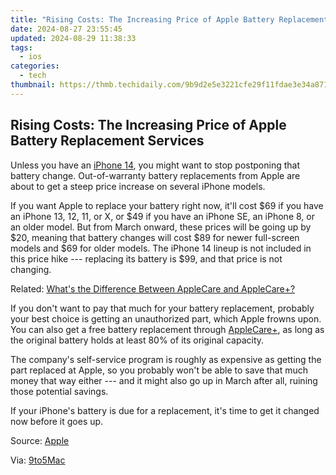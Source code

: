 ```yaml
---
title: "Rising Costs: The Increasing Price of Apple Battery Replacement Services"
date: 2024-08-27 23:55:45
updated: 2024-08-29 11:38:33
tags:
  - ios
categories:
  - tech
thumbnail: https://thmb.techidaily.com/9b9d2e5e3221cfe29f11fdae3e34a8712951d1bbc94b5d263ea270cbf9e85714.jpg
---
```


## Rising Costs: The Increasing Price of Apple Battery Replacement Services

Unless you have an [iPhone 14](https://extra-resources.techidaily.com/complete-review-for-hero4-black/), you might want to stop postponing that battery change. Out-of-warranty battery replacements from Apple are about to get a steep price increase on several iPhone models.

 If you want Apple to replace your battery right now, it'll cost $69 if you have an iPhone 13, 12, 11, or X, or $49 if you have an iPhone SE, an iPhone 8, or an older model. But from March onward, these prices will be going up by $20, meaning that battery changes will cost $89 for newer full-screen models and $69 for older models. The iPhone 14 lineup is not included in this price hike --- replacing its battery is $99, and that price is not changing.

Related: [What's the Difference Between AppleCare and AppleCare+?](https://instagram-clips.techidaily.com/new-in-2024-intellectual-property-guidelines-for-instahits/) 

 If you don't want to pay that much for your battery replacement, probably your best choice is getting an unauthorized part, which Apple frowns upon. You can also get a free battery replacement through [AppleCare+](https://facebook-video-files.techidaily.com/updated-2024-approved-blocking-facebooks-advertising-overload-in-real-time/), as long as the original battery holds at least 80% of its original capacity.

 The company's self-service program is roughly as expensive as getting the part replaced at Apple, so you probably won't be able to save that much money that way either --- and it might also go up in March after all, ruining those potential savings.

 If your iPhone's battery is due for a replacement, it's time to get it changed now before it goes up.

 Source: [Apple](https://support.apple.com/iphone/repair/battery-replacement) 

 Via: [9to5Mac](https://9to5mac.com/2023/01/02/apple-raising-prices-of-battery-replacement-for-older-iphone-models/)

<ins class="adsbygoogle"
     style="display:block"
     data-ad-format="autorelaxed"
     data-ad-client="ca-pub-7571918770474297"
     data-ad-slot="1223367746"></ins>



<ins class="adsbygoogle"
     style="display:block"
     data-ad-client="ca-pub-7571918770474297"
     data-ad-slot="8358498916"
     data-ad-format="auto"
     data-full-width-responsive="true"></ins>
